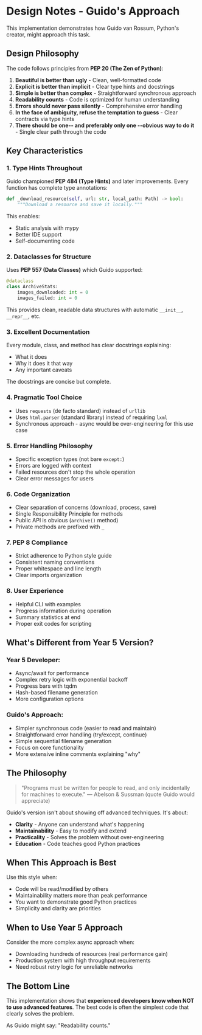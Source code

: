 # Design Notes - Guido's Approach

This implementation demonstrates how Guido van Rossum, Python's creator, might approach this task.

## Design Philosophy

The code follows principles from **PEP 20 (The Zen of Python)**:

1. **Beautiful is better than ugly** - Clean, well-formatted code
2. **Explicit is better than implicit** - Clear type hints and docstrings
3. **Simple is better than complex** - Straightforward synchronous approach
4. **Readability counts** - Code is optimized for human understanding
5. **Errors should never pass silently** - Comprehensive error handling
6. **In the face of ambiguity, refuse the temptation to guess** - Clear contracts via type hints
7. **There should be one-- and preferably only one --obvious way to do it** - Single clear path through the code

## Key Characteristics

### 1. Type Hints Throughout

Guido championed **PEP 484 (Type Hints)** and later improvements. Every function has complete type annotations:

```python
def _download_resource(self, url: str, local_path: Path) -> bool:
    """Download a resource and save it locally."""
```

This enables:
- Static analysis with mypy
- Better IDE support
- Self-documenting code

### 2. Dataclasses for Structure

Uses **PEP 557 (Data Classes)** which Guido supported:

```python
@dataclass
class ArchiveStats:
    images_downloaded: int = 0
    images_failed: int = 0
```

This provides clean, readable data structures with automatic `__init__`, `__repr__`, etc.

### 3. Excellent Documentation

Every module, class, and method has clear docstrings explaining:
- What it does
- Why it does it that way
- Any important caveats

The docstrings are concise but complete.

### 4. Pragmatic Tool Choice

- Uses `requests` (de facto standard) instead of `urllib`
- Uses `html.parser` (standard library) instead of requiring `lxml`
- Synchronous approach - async would be over-engineering for this use case

### 5. Error Handling Philosophy

- Specific exception types (not bare `except:`)
- Errors are logged with context
- Failed resources don't stop the whole operation
- Clear error messages for users

### 6. Code Organization

- Clear separation of concerns (download, process, save)
- Single Responsibility Principle for methods
- Public API is obvious (`archive()` method)
- Private methods are prefixed with `_`

### 7. PEP 8 Compliance

- Strict adherence to Python style guide
- Consistent naming conventions
- Proper whitespace and line length
- Clear imports organization

### 8. User Experience

- Helpful CLI with examples
- Progress information during operation
- Summary statistics at end
- Proper exit codes for scripting

## What's Different from Year 5 Version?

### Year 5 Developer:
- Async/await for performance
- Complex retry logic with exponential backoff
- Progress bars with tqdm
- Hash-based filename generation
- More configuration options

### Guido's Approach:
- Simpler synchronous code (easier to read and maintain)
- Straightforward error handling (try/except, continue)
- Simple sequential filename generation
- Focus on core functionality
- More extensive inline comments explaining "why"

## The Philosophy

> "Programs must be written for people to read, and only incidentally for machines to execute."
> — Abelson & Sussman (quote Guido would appreciate)

Guido's version isn't about showing off advanced techniques. It's about:
- **Clarity** - Anyone can understand what's happening
- **Maintainability** - Easy to modify and extend
- **Practicality** - Solves the problem without over-engineering
- **Education** - Code teaches good Python practices

## When This Approach is Best

Use this style when:
- Code will be read/modified by others
- Maintainability matters more than peak performance
- You want to demonstrate good Python practices
- Simplicity and clarity are priorities

## When to Use Year 5 Approach

Consider the more complex async approach when:
- Downloading hundreds of resources (real performance gain)
- Production system with high throughput requirements
- Need robust retry logic for unreliable networks

## The Bottom Line

This implementation shows that **experienced developers know when NOT to use advanced features**. The best code is often the simplest code that clearly solves the problem.

As Guido might say: "Readability counts."

